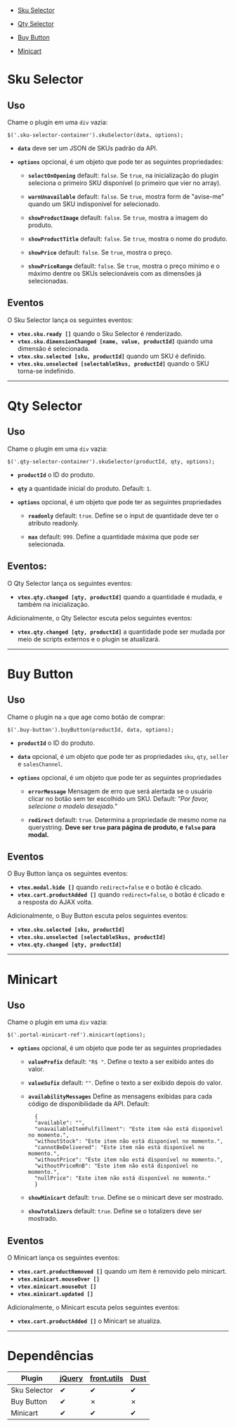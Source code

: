 - [Sku Selector](#sku-selector)

- [Qty Selector](#qty-selector)

- [Buy Button](#buy-button)

- [Minicart](#minicart)

# Sku Selector

## Uso

Chame o plugin em uma `div` vazia:

    $('.sku-selector-container').skuSelector(data, options);

- <b>`data`</b> deve ser um JSON de SKUs padrão da API.

- <b>`options`</b> opcional, é um objeto que pode ter as seguintes propriedades:
    - <b>`selectOnOpening`</b>
        default: `false`. Se `true`, na inicialização do plugin seleciona o primeiro SKU disponível (o primeiro que vier no array).

    - <b>`warnUnavailable`</b>
        default: `false`. Se `true`, mostra form de "avise-me" quando um SKU indisponível for selecionado.

    - <b>`showProductImage`</b>
        default: `false`. Se `true`, mostra a imagem do produto.

    - <b>`showProductTitle`</b>
        default: `false`. Se `true`, mostra o nome do produto.

    - <b>`showPrice`</b>
        default: `false`. Se `true`, mostra o preço.

    - <b>`showPriceRange`</b>
        default: `false`. Se `true`, mostra o preço mínimo e o máximo dentre os SKUs selecionáveis com as dimensões já selecionadas.

## Eventos

O Sku Selector lança os seguintes eventos:

- <b>`vtex.sku.ready []`</b> quando o Sku Selector é renderizado.
- <b>`vtex.sku.dimensionChanged [name, value, productId]`</b> quando uma dimensão é selecionada.
- <b>`vtex.sku.selected [sku, productId]`</b> quando um SKU é definido.
- <b>`vtex.sku.unselected [selectableSkus, productId]`</b> quando o SKU torna-se indefinido.


---

# Qty Selector

## Uso

Chame o plugin em uma `div` vazia:

    $('.qty-selector-container').skuSelector(productId, qty, options);

- <b>`productId`</b> o ID do produto.

- <b>`qty`</b> a quantidade inicial do produto. Default: `1`.

- <b>`options`</b> opcional, é um objeto que pode ter as seguintes propriedades

    - <b>`readonly`</b>
        default: `true`. Define se o input de quantidade deve ter o atributo readonly.

   - <b>`max`</b>
        default: `999`. Define a quantidade máxima que pode ser selecionada.


## Eventos:

O Qty Selector lança os seguintes eventos:

- <b>`vtex.qty.changed [qty, productId]`</b> quando a quantidade é mudada, e também na inicialização.

Adicionalmente, o Qty Selector escuta pelos seguintes eventos:

- <b>`vtex.qty.changed [qty, productId]`</b> a quantidade pode ser mudada por meio de scripts externos e o plugin se atualizará.

---

# Buy Button

## Uso

Chame o plugin na `a` que age como botão de comprar:

    $('.buy-button').buyButton(productId, data, options);

- <b>`productId`</b> o ID do produto.

- <b>`data`</b> opcional, é um objeto que pode ter as propriedades `sku`, `qty`, `seller` e `salesChannel`.

- <b>`options`</b> opcional, é um objeto que pode ter as seguintes propriedades

    - <b>`errorMessage`</b>
        Mensagem de erro que será alertada se o usuário clicar no botão sem ter escolhido um SKU. Default: *"Por favor, selecione o modelo desejado."*

    - <b>`redirect`</b>
        default: `true`. Determina a propriedade de mesmo nome na querystring. <b>Deve ser `true` para página de produto, e `false` para modal.</b>

## Eventos

O Buy Button lança os seguintes eventos:

- <b>`vtex.modal.hide []`</b> quando `redirect=false` e o botão é clicado.
- <b>`vtex.cart.productAdded []`</b> quando `redirect=false`, o botão é clicado e a resposta do AJAX volta.

Adicionalmente, o Buy Button escuta pelos seguintes eventos:

- <b>`vtex.sku.selected [sku, productId]`</b>
- <b>`vtex.sku.unselected [selectableSkus, productId]`</b>
- <b>`vtex.qty.changed [qty, productId]`</b>


---

# Minicart

## Uso

Chame o plugin em uma `div` vazia:

    $('.portal-minicart-ref').minicart(options);

- <b>`options`</b> opcional, é um objeto que pode ter as seguintes propriedades

    - <b>`valuePrefix`</b>
        default: `"R$ "`. Define o texto a ser exibido antes do valor.

    - <b>`valueSufix`</b>
        default: `""`. Define o texto a ser exibido depois do valor.

    - <b>`availabilityMessages`</b>
        Define as mensagens exibidas para cada código de disponibilidade da API. Default:

            {
    		"available": "",
    		"unavailableItemFulfillment": "Este item não está disponível no momento.",
    		"withoutStock": "Este item não está disponível no momento.",
    		"cannotBeDelivered": "Este item não está disponível no momento.",
    		"withoutPrice": "Este item não está disponível no momento.",
    		"withoutPriceRnB": "Este item não está disponível no momento.",
    		"nullPrice": "Este item não está disponível no momento."
            }

    - <b>`showMinicart`</b>
        default: `true`. Define se o minicart deve ser mostrado.

    - <b>`showTotalizers`</b>
        default: `true`. Define se o totalizers deve ser mostrado.

## Eventos

O Minicart lança os seguintes eventos:

- <b>`vtex.cart.productRemoved []`</b> quando um item é removido pelo minicart.
- <b>`vtex.minicart.mouseOver []`</b>
- <b>`vtex.minicart.mouseOut []`</b>
- <b>`vtex.minicart.updated []`</b>

Adicionalmente, o Minicart escuta pelos seguintes eventos:

- <b>`vtex.cart.productAdded []`</b> o Minicart se atualiza.


---

# Dependências

| Plugin       | [jQuery][] | [front.utils][] | [Dust][]|
| ------------ | --- | --- | --- |
| Sku Selector |  ✔  |  ✔  |  ✔  |
| Buy Button   |  ✔  |  ✗  |  ✗  |
| Minicart     |  ✔  |  ✔  |  ✔  |


  [jQuery]: http://www.jquery.com
  [front.utils]: https://github.com/vtex/front.utils
  [Dust]: http://linkedin.github.io/dustjs/